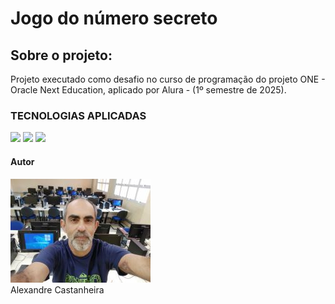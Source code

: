<h1>Jogo do número secreto</h1>

<h2>Sobre o projeto:</h2>
<p>Projeto executado como desafio  no curso de programação do projeto
ONE - Oracle Next Education, aplicado por Alura  - (1º semestre de 2025).
</p>

### TECNOLOGIAS APLICADAS

<div>
  <img src="https://img.shields.io/badge/HTML-219120?style=for-the-badge&logo=html5&logoColor=white">
  <img src="https://img.shields.io/badge/css3-%231572B6.svg?style=for-the-badge&logo=css3&logoColor=white">
  <img src="https://img.shields.io/badge/JavaScript-F7DF1E?style=for-the-badge&logo=javascript&logoColor=black">
</div>

#### Autor
![AlexandreCastanheira](https://github.com/AlexandreCasta/jogo-numero-secreto/blob/main/Ale_Lab.jpg)  
Alexandre Castanheira


  
